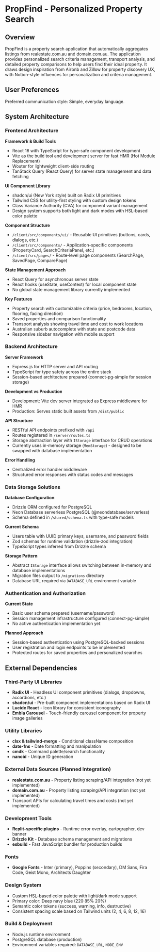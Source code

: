 # PropFind - Personalized Property Search

## Overview

PropFind is a property search application that automatically aggregates listings from realestate.com.au and domain.com.au. The application provides personalized search criteria management, transport analysis, and detailed property comparisons to help users find their ideal property. It draws design inspiration from Airbnb and Zillow for property discovery UX, with Notion-style influences for personalization and criteria management.

## User Preferences

Preferred communication style: Simple, everyday language.

## System Architecture

### Frontend Architecture

**Framework & Build Tools**
- React 18 with TypeScript for type-safe component development
- Vite as the build tool and development server for fast HMR (Hot Module Replacement)
- Wouter for lightweight client-side routing
- TanStack Query (React Query) for server state management and data fetching

**UI Component Library**
- shadcn/ui (New York style) built on Radix UI primitives
- Tailwind CSS for utility-first styling with custom design tokens
- Class Variance Authority (CVA) for component variant management
- Design system supports both light and dark modes with HSL-based color palette

**Component Structure**
- `/client/src/components/ui/` - Reusable UI primitives (buttons, cards, dialogs, etc.)
- `/client/src/components/` - Application-specific components (PropertyCard, SearchCriteriaPanel, etc.)
- `/client/src/pages/` - Route-level page components (SearchPage, SavedPage, ComparePage)

**State Management Approach**
- React Query for asynchronous server state
- React hooks (useState, useContext) for local component state
- No global state management library currently implemented

**Key Features**
- Property search with customizable criteria (price, bedrooms, location, flooring, facing direction)
- Saved properties and comparison functionality
- Transport analysis showing travel time and cost to work locations
- Australian suburb autocomplete with state and postcode data
- Responsive sidebar navigation with mobile support

### Backend Architecture

**Server Framework**
- Express.js for HTTP server and API routing
- TypeScript for type safety across the entire stack
- Session-based architecture prepared (connect-pg-simple for session storage)

**Development vs Production**
- Development: Vite dev server integrated as Express middleware for HMR
- Production: Serves static built assets from `/dist/public`

**API Structure**
- RESTful API endpoints prefixed with `/api`
- Routes registered in `/server/routes.ts`
- Storage abstraction layer with `IStorage` interface for CRUD operations
- Currently uses in-memory storage (`MemStorage`) - designed to be swapped with database implementation

**Error Handling**
- Centralized error handler middleware
- Structured error responses with status codes and messages

### Data Storage Solutions

**Database Configuration**
- Drizzle ORM configured for PostgreSQL
- Neon Database serverless PostgreSQL (@neondatabase/serverless)
- Schema defined in `/shared/schema.ts` with type-safe models

**Current Schema**
- Users table with UUID primary keys, username, and password fields
- Zod schemas for runtime validation (drizzle-zod integration)
- TypeScript types inferred from Drizzle schema

**Storage Pattern**
- Abstract `IStorage` interface allows switching between in-memory and database implementations
- Migration files output to `/migrations` directory
- Database URL required via `DATABASE_URL` environment variable

### Authentication and Authorization

**Current State**
- Basic user schema prepared (username/password)
- Session management infrastructure configured (connect-pg-simple)
- No active authentication implementation yet

**Planned Approach**
- Session-based authentication using PostgreSQL-backed sessions
- User registration and login endpoints to be implemented
- Protected routes for saved properties and personalized searches

## External Dependencies

### Third-Party UI Libraries
- **Radix UI** - Headless UI component primitives (dialogs, dropdowns, accordions, etc.)
- **shadcn/ui** - Pre-built component implementations based on Radix UI
- **Lucide React** - Icon library for consistent iconography
- **Embla Carousel** - Touch-friendly carousel component for property image galleries

### Utility Libraries
- **clsx & tailwind-merge** - Conditional className composition
- **date-fns** - Date formatting and manipulation
- **cmdk** - Command palette/search functionality
- **nanoid** - Unique ID generation

### External Data Sources (Planned Integration)
- **realestate.com.au** - Property listing scraping/API integration (not yet implemented)
- **domain.com.au** - Property listing scraping/API integration (not yet implemented)
- Transport APIs for calculating travel times and costs (not yet implemented)

### Development Tools
- **Replit-specific plugins** - Runtime error overlay, cartographer, dev banner
- **Drizzle Kit** - Database schema management and migrations
- **esbuild** - Fast JavaScript bundler for production builds

### Fonts
- **Google Fonts** - Inter (primary), Poppins (secondary), DM Sans, Fira Code, Geist Mono, Architects Daughter

### Design System
- Custom HSL-based color palette with light/dark mode support
- Primary color: Deep navy blue (220 85% 20%)
- Semantic color tokens (success, warning, info, destructive)
- Consistent spacing scale based on Tailwind units (2, 4, 6, 8, 12, 16)

### Build & Deployment
- Node.js runtime environment
- PostgreSQL database (production)
- Environment variables required: `DATABASE_URL`, `NODE_ENV`